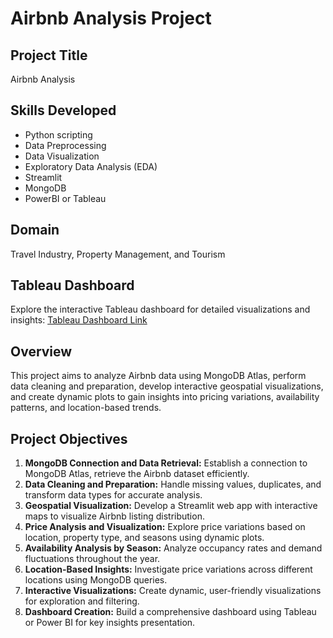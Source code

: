 # Airbnb Analysis Project

## Project Title
Airbnb Analysis

## Skills Developed
- Python scripting
- Data Preprocessing
- Data Visualization
- Exploratory Data Analysis (EDA)
- Streamlit
- MongoDB
- PowerBI or Tableau

## Domain
Travel Industry, Property Management, and Tourism

## Tableau Dashboard
Explore the interactive Tableau dashboard for detailed visualizations and insights:
[Tableau Dashboard Link](https://public.tableau.com/views/AIRBNBDATADASHBOARD/AIRBNBDATAANALYSISSTORY?:language=en-US&publish=yes&:sid=&:display_count=n&:origin=viz_share_link)


## Overview
This project aims to analyze Airbnb data using MongoDB Atlas, perform data cleaning and preparation, develop interactive geospatial visualizations, and create dynamic plots to gain insights into pricing variations, availability patterns, and location-based trends.


## Project Objectives
1. **MongoDB Connection and Data Retrieval:** Establish a connection to MongoDB Atlas, retrieve the Airbnb dataset efficiently.
2. **Data Cleaning and Preparation:** Handle missing values, duplicates, and transform data types for accurate analysis.
3. **Geospatial Visualization:** Develop a Streamlit web app with interactive maps to visualize Airbnb listing distribution.
4. **Price Analysis and Visualization:** Explore price variations based on location, property type, and seasons using dynamic plots.
5. **Availability Analysis by Season:** Analyze occupancy rates and demand fluctuations throughout the year.
6. **Location-Based Insights:** Investigate price variations across different locations using MongoDB queries.
7. **Interactive Visualizations:** Create dynamic, user-friendly visualizations for exploration and filtering.
8. **Dashboard Creation:** Build a comprehensive dashboard using Tableau or Power BI for key insights presentation.







 

